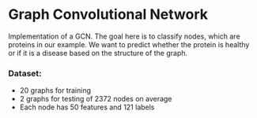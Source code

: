 # Graph Convolutional Network

Implementation of a GCN. The goal here is to classify nodes, which are proteins in our example. We want to predict whether the protein is healthy or if it is a disease based on the structure of the graph.

### Dataset:
- 20 graphs for training
- 2 graphs for testing of 2372 nodes on average
- Each node has 50 features and 121 labels
